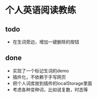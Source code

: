 # 个人英语阅读教练

## todo
-   在生词旁边，增加一键删除的按钮

## done
-   实现了一个标记生词的demo
-   插件化，不依赖于手写网页
-   把个人词库放到插件的localStorage里面
-   考虑各种变种词，比如说复数，时态等
